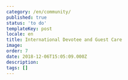 ```yaml
---
category: /en/community/
published: true
status: 'to do'
templateKey: post
locale: en
title: International Devotee and Guest Care
image:
order: 7
date: 2018-12-06T15:05:09.000Z
description:
tags: []
---
```


<tbd locale="en" url="mailto:haribol@mayapur.live"></tbd>

